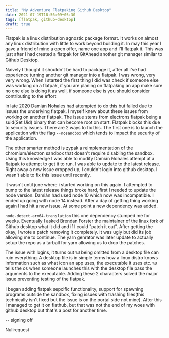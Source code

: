 ```yaml
---
title: "My Adventure Flatpaking Github Desktop"
date: 2021-07-19T18:56:09+05:30
tags: [flatpak, github-desktop]
draft: true
---
```


Flatpak is a linux distribution agnostic package format. It works on almost any linux distribution with little to work beyond building it. In may this year I gave a friend of mine a open offer, name one app and I'll flatpak it. This was just after I had created a flatpak for GitAhead another git manager similar to Github Desktop.

Naively I thought it shouldn't be hard to package it, after all I've had experience turning another git manager into a flatpak. I was wrong, very very wrong. When I started the first thing I did was check if someone else was working on a flatpak, if you are planing on flatpaking an app make sure no one else is doing it as well, if someone else is you should consider contributing to the effort 

in late 2020 Damián Nohales had attempted to do this but failed due to issues the underlying flatpak. I myself knew about these issues from working on another flatpak. The issue stems from electrons flatpak being a suid(Set Uid) binary that can become root on start. Flatpak blocks this due to security issues. There are 2 ways to fix this. The first one is to launch the application with the flag `--nosandbox` which tends to impact the security of the application.

The other smarter method is zypak a reimplementation of the chromium/electron sandbox that doesn't require disabling the sandbox. Using this knowledge I was able to modify Damián Nohales attempt at a flatpak to attempt to get it to run. I was able to update to the latest release. Right away a new issue cropped up, I couldn't login into github desktop. I wasn't able to fix this issue until recently.

it wasn't until june where i started working on this again. I attempted to bump to the latest release things broke hard, first I needed to update the node version. Damián had used node 10 which now was incompatible. I ended up going with node 14 instead. After a day of getting thing working again I had hit a new issue. At some point a new dependency was added. 

`node-detect-arm64-translation` this one dependency stumped me for weeks. Eventually I asked Brendan Forster the maintainer of the linux fork of Github desktop what it did and if I could "patch it out". After getting the okay, I wrote a patch removing it completely. It was ugly but did its job allowing me to continue. The yarn genrator was later update to actually setup the repo as a tarball for yarn allowing us to drop the patches.


The issue with logins, it turns out `%U` being omitted from a desktop file can ruin everything. A desktop file is in simple terms how a linux distro knows information such as what icon an app uses, the executable it uses etc. `%U` tells the os when someone launches this with the desktop file pass the arguments to the executable. Adding these 2 characters solved the major issue preventing testing of the flatpak.

I began adding flatpak sepcific functionality, support for spawning programs outside the sandbox, fixing issues with trashing files(this technically isn't fixed but the issue is on the portal side not mine). After this I managed to get it on flathub, but that was not the end of my woes with github desktop but that's a post for another time.

-- signing off

Nullrequest